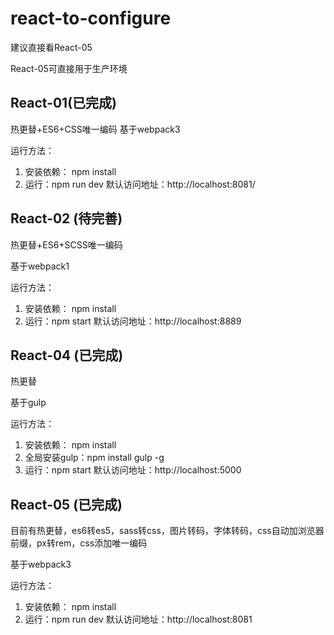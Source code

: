 # react-to-configure

建议直接看React-05

React-05可直接用于生产环境

React-01(已完成) 
-
热更替+ES6+CSS唯一编码
基于webpack3

运行方法：
1. 安装依赖： npm install
2. 运行：npm run dev
默认访问地址：http://localhost:8081/


React-02 (待完善) 
-
热更替+ES6+SCSS唯一编码

基于webpack1

运行方法：
1. 安装依赖： npm install
2. 运行：npm start
默认访问地址：http://localhost:8889


React-04 (已完成) 
-
热更替

基于gulp

运行方法：
1. 安装依赖： npm install
2. 全局安装gulp：npm install gulp -g
3. 运行：npm start
默认访问地址：http://localhost:5000


React-05 (已完成) 
-
目前有热更替，es6转es5，sass转css，图片转码，字体转码，css自动加浏览器前缀，px转rem，css添加唯一编码

基于webpack3

运行方法：
1. 安装依赖： npm install
2. 运行：npm run dev
默认访问地址：http://localhost:8081

